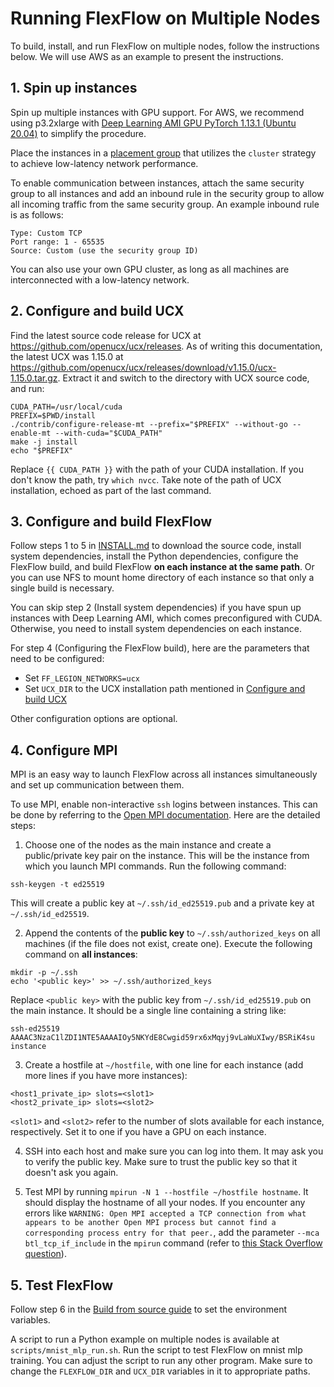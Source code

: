 # Running FlexFlow on Multiple Nodes

To build, install, and run FlexFlow on multiple nodes, follow the instructions below. We will use AWS as an example to present the instructions.

## 1. Spin up instances

Spin up multiple instances with GPU support. For AWS, we recommend using p3.2xlarge with [Deep Learning AMI GPU PyTorch 1.13.1 (Ubuntu 20.04)](https://aws.amazon.com/releasenotes/aws-deep-learning-ami-neuron-pytorch-1-13-ubuntu-20-04/) to simplify the procedure.

Place the instances in a [placement group](https://docs.aws.amazon.com/AWSEC2/latest/UserGuide/placement-groups.html) that utilizes the `cluster` strategy to achieve low-latency network performance.

To enable communication between instances, attach the same security group to all instances and add an inbound rule in the security group to allow all incoming traffic from the same security group. An example inbound rule is as follows:
```
Type: Custom TCP
Port range: 1 - 65535
Source: Custom (use the security group ID) 
```

You can also use your own GPU cluster, as long as all machines are interconnected with a low-latency network.

## 2. Configure and build UCX

Find the latest source code release for UCX at https://github.com/openucx/ucx/releases. As of writing this documentation, the latest UCX was 1.15.0 at https://github.com/openucx/ucx/releases/download/v1.15.0/ucx-1.15.0.tar.gz. Extract it and switch to the directory with UCX source code, and run:

```
CUDA_PATH=/usr/local/cuda
PREFIX=$PWD/install
./contrib/configure-release-mt --prefix="$PREFIX" --without-go --enable-mt --with-cuda="$CUDA_PATH"
make -j install
echo "$PREFIX"
```

Replace `{{ CUDA_PATH }}` with the path of your CUDA installation. If you don't know the path, try `which nvcc`. Take note of the path of UCX installation, echoed as part of the last command.

## 3. Configure and build FlexFlow

Follow steps 1 to 5 in [INSTALL.md](INSTALL.md#1-download-the-source-code) to download the source code, install system dependencies, install the Python dependencies, configure the FlexFlow build, and build FlexFlow **on each instance at the same path**. Or you can use NFS to mount home directory of each instance so that only a single build is necessary.

You can skip step 2 (Install system dependencies) if you have spun up instances with Deep Learning AMI, which comes preconfigured with CUDA. Otherwise, you need to install system dependencies on each instance.

For step 4 (Configuring the FlexFlow build), here are the parameters that need to be configured:
* Set `FF_LEGION_NETWORKS=ucx`
* Set `UCX_DIR` to the UCX installation path mentioned in [Configure and build UCX](#2-configure-and-build-ucx)

Other configuration options are optional.

## 4. Configure MPI

MPI is an easy way to launch FlexFlow across all instances simultaneously and set up communication between them.

To use MPI, enable non-interactive `ssh` logins between instances. This can be done by referring to the [Open MPI documentation](https://docs.open-mpi.org/en/v5.0.0rc9/running-apps/ssh.html). Here are the detailed steps:

1. Choose one of the nodes as the main instance and create a public/private key pair on the instance. This will be the instance from which you launch MPI commands. Run the following command:

```
ssh-keygen -t ed25519
```

This will create a public key at `~/.ssh/id_ed25519.pub` and a private key at `~/.ssh/id_ed25519`.

2. Append the contents of the **public key** to `~/.ssh/authorized_keys` on all machines (if the file does not exist, create one). Execute the following command on **all instances**:

```
mkdir -p ~/.ssh
echo '<public key>' >> ~/.ssh/authorized_keys
```

Replace `<public key>` with the public key from `~/.ssh/id_ed25519.pub` on the main instance. It should be a single line containing a string like:
```
ssh-ed25519 AAAAC3NzaC1lZDI1NTE5AAAAIOy5NKYdE8Cwgid59rx6xMqyj9vLaWuXIwy/BSRiK4su instance
```

3. Create a hostfile at `~/hostfile`, with one line for each instance (add more lines if you have more instances):

```
<host1_private_ip> slots=<slot1>
<host2_private_ip> slots=<slot2>
```

`<slot1>` and `<slot2>` refer to the number of slots available for each instance, respectively. Set it to one if you have a GPU on each instance.

4. SSH into each host and make sure you can log into them. It may ask you to verify the public key. Make sure to trust the public key so that it doesn't ask you again.

5. Test MPI by running `mpirun -N 1 --hostfile ~/hostfile hostname`. It should display the hostname of all your nodes. If you encounter any errors like `WARNING: Open MPI accepted a TCP connection from what appears to be another Open MPI process but cannot find a corresponding process entry for that peer.`, add the parameter `--mca btl_tcp_if_include` in the `mpirun` command (refer to [this Stack Overflow question](https://stackoverflow.com/questions/15072563/running-mpi-on-two-hosts)).

## 5. Test FlexFlow

Follow step 6 in the [Build from source guide](https://flexflow.readthedocs.io/en/latest/installation.html) to set the environment variables.

A script to run a Python example on multiple nodes is available at `scripts/mnist_mlp_run.sh`. Run the script to test FlexFlow on mnist mlp training. You can adjust the script to run any other program. Make sure to change the `FLEXFLOW_DIR` and `UCX_DIR` variables in it to appropriate paths. 

